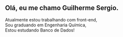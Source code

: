 ## Olá, eu me chamo Guilherme Sergio.

Atualmente estou trabalhando com front-end,<br>
Sou graduando em Engenharia Química,<br>
Estou estudando Banco de Dados!
